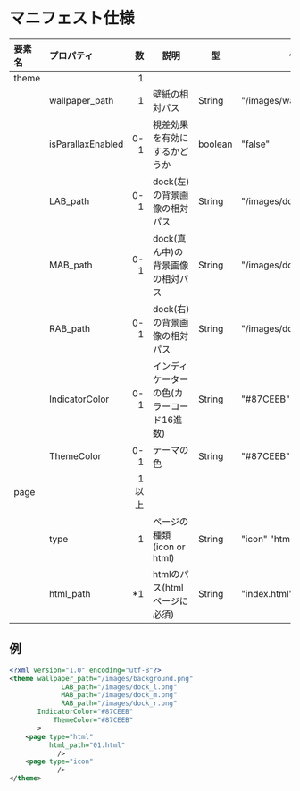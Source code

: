 マニフェスト仕様
=========
|要素名|プロパティ       |数   |説明                                    |型     |例　　                |親要素
|:-----|:----------------|----:|----------------------------------------|-------|----------------------|:-----
|theme |                 |    1|    
|      |wallpaper_path   |    1|壁紙の相対パス                          |String |"/images/wallpaper.png"|
|      |isParallaxEnabled|  0-1|視差効果を有効にするかどうか            |boolean|"false"               |
|      |LAB_path         |  0-1|dock(左)の背景画像の相対パス            |String |"/images/dock_l.png"   |
|      |MAB_path         |  0-1|dock(真ん中)の背景画像の相対パス        |String |"/images/dock_m.png"   |
|      |RAB_path         |  0-1|dock(右)の背景画像の相対パス            |String |"/images/dock_r.png"   |
|      |IndicatorColor   |  0-1|インディケーターの色(カラーコード16進数)|String |"#87CEEB"             |
|      |ThemeColor       |  0-1|テーマの色                              |String |"#87CEEB"             |
|page  |                 |1以上|                                        |       |                      |theme
|      |type             |    1|ページの種類(icon or html)              |String |"icon" "html"         |
|      |html_path        |   *1|htmlのパス(htmlページに必須)            |String |"index.html"          |

例
--------

```xml:Manifest.xml
<?xml version="1.0" encoding="utf-8"?>
<theme wallpaper_path="/images/background.png"
             LAB_path="/images/dock_l.png"
             MAB_path="/images/dock_m.png"
             RAB_path="/images/dock_r.png"
       IndicatorColor="#87CEEB"
           ThemeColor="#87CEEB"
       >
    <page type="html"
          html_path="01.html"
            />
    <page type="icon"
            />
</theme>
```
